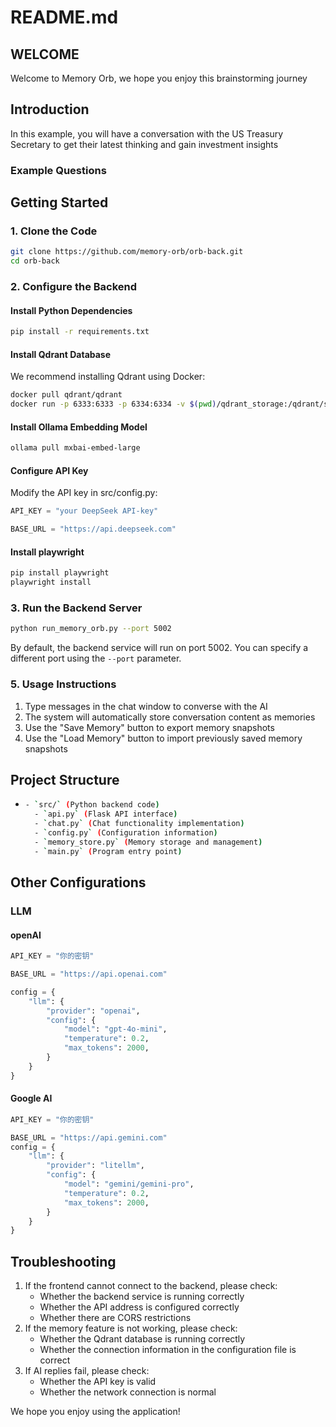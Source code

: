 # README.md

## WELCOME

Welcome to Memory Orb, we hope you enjoy this brainstorming journey

## Introduction

In this example, you will have a conversation with the US Treasury Secretary to get their latest thinking and gain investment insights

### Example Questions

## Getting Started

### 1. Clone the Code

```bash
git clone https://github.com/memory-orb/orb-back.git
cd orb-back
```

### 2. Configure the Backend

#### Install Python Dependencies

```bash
pip install -r requirements.txt
```

#### Install Qdrant Database

We recommend installing Qdrant using Docker:

```bash
docker pull qdrant/qdrant
docker run -p 6333:6333 -p 6334:6334 -v $(pwd)/qdrant_storage:/qdrant/storage qdrant/qdrant
```

#### Install Ollama Embedding Model

```bash
ollama pull mxbai-embed-large
```

#### Configure API Key

Modify the API key in src/config.py:

```python
API_KEY = "your DeepSeek API-key"

BASE_URL = "https://api.deepseek.com"
```

#### Install playwright

```bash
pip install playwright
playwright install
```

### 3. Run the Backend Server

```bash
python run_memory_orb.py --port 5002
```

By default, the backend service will run on port 5002. You can specify a different port using the `--port` parameter.

### 5. Usage Instructions

1. Type messages in the chat window to converse with the AI
2. The system will automatically store conversation content as memories
3. Use the "Save Memory" button to export memory snapshots
4. Use the "Load Memory" button to import previously saved memory snapshots

## Project Structure

- ```bash
  - `src/` (Python backend code)
    - `api.py` (Flask API interface)
    - `chat.py` (Chat functionality implementation)
    - `config.py` (Configuration information)
    - `memory_store.py` (Memory storage and management)
    - `main.py` (Program entry point)
  

## Other Configurations

### LLM

#### openAI

```python
API_KEY = "你的密钥"

BASE_URL = "https://api.openai.com"

config = {
    "llm": {
        "provider": "openai",
        "config": {
            "model": "gpt-4o-mini",
            "temperature": 0.2,
            "max_tokens": 2000,
        }
    }
}
```

#### Google AI

```python
API_KEY = "你的密钥"

BASE_URL = "https://api.gemini.com"
config = {
    "llm": {
        "provider": "litellm",
        "config": {
            "model": "gemini/gemini-pro",
            "temperature": 0.2,
            "max_tokens": 2000,
        }
    }
}
```

## Troubleshooting

1. If the frontend cannot connect to the backend, please check:
   - Whether the backend service is running correctly
   - Whether the API address is configured correctly
   - Whether there are CORS restrictions
2. If the memory feature is not working, please check:
   - Whether the Qdrant database is running correctly
   - Whether the connection information in the configuration file is correct
3. If AI replies fail, please check:
   - Whether the API key is valid
   - Whether the network connection is normal

We hope you enjoy using the application!